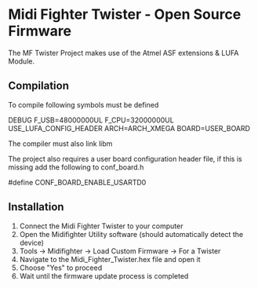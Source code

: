 # Midi Fighter Twister - Open Source Firmware
The MF Twister Project makes use of the Atmel ASF extensions & LUFA Module.

## Compilation
To compile following symbols must be defined

DEBUG
F_USB=48000000UL
F_CPU=32000000UL
USE_LUFA_CONFIG_HEADER
ARCH=ARCH_XMEGA
BOARD=USER_BOARD

The compiler must also link libm

The project also requires a user board configuration header file, if this is missing add the following to conf_board.h

#define CONF_BOARD_ENABLE_USARTD0

## Installation
1. Connect the Midi Fighter Twister to your computer
2. Open the Midifighter Utility software (should automatically detect the device)
3. Tools -> Midifighter -> Load Custom Firmware -> For a Twister
4. Navigate to the Midi_Fighter_Twister.hex file and open it
5. Choose "Yes" to proceed
6. Wait until the firmware update process is completed
